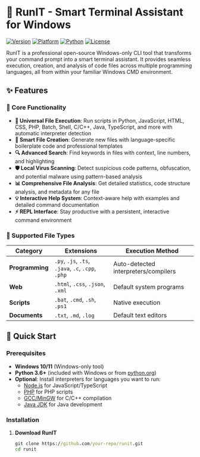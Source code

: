 # 🚀 RunIT - Smart Terminal Assistant for Windows

[![Version](https://img.shields.io/badge/version-1.1.0-blue.svg)](https://github.com/runit/releases)
[![Platform](https://img.shields.io/badge/platform-Windows-lightgrey.svg)](https://www.microsoft.com/windows)
[![Python](https://img.shields.io/badge/python-3.6+-green.svg)](https://www.python.org/)
[![License](https://img.shields.io/badge/license-MIT-orange.svg)](LICENSE)

RunIT is a professional open-source Windows-only CLI tool that transforms your command prompt into a smart terminal assistant. It provides seamless execution, creation, and analysis of code files across multiple programming languages, all from within your familiar Windows CMD environment.

## ✨ Features

### 🔧 Core Functionality 

- **🚀 Universal File Execution**: Run scripts in Python, JavaScript, HTML, CSS, PHP, Batch, Shell, C/C++, Java, TypeScript, and more with automatic interpreter detection
- **📝 Smart File Creation**: Generate new files with language-specific boilerplate code and professional templates  
- **🔍 Advanced Search**: Find keywords in files with context, line numbers, and highlighting
- **🛡️ Local Virus Scanning**: Detect suspicious code patterns, obfuscation, and potential malware using pattern-based analysis
- **📊 Comprehensive File Analysis**: Get detailed statistics, code structure analysis, and metadata for any file
- **💡 Interactive Help System**: Context-aware help with examples and detailed command documentation
- **⚡ REPL Interface**: Stay productive with a persistent, interactive command environment

### 🎯 Supported File Types

| Category | Extensions | Execution Method |
|----------|------------|------------------|
| **Programming** | `.py`, `.js`, `.ts`, `.java`, `.c`, `.cpp`, `.php` | Auto-detected interpreters/compilers |
| **Web** | `.html`, `.css`, `.json`, `.xml` | Default system programs |
| **Scripts** | `.bat`, `.cmd`, `.sh`, `.ps1` | Native execution |
| **Documents** | `.txt`, `.md`, `.log` | Default text editors |

## 🚀 Quick Start

### Prerequisites

- **Windows 10/11** (Windows-only tool)
- **Python 3.6+** (included with Windows or from [python.org](https://python.org))
- **Optional**: Install interpreters for languages you want to run:
  - [Node.js](https://nodejs.org/) for JavaScript/TypeScript
  - [PHP](https://www.php.net/) for PHP scripts
  - [GCC/MinGW](https://www.mingw-w64.org/) for C/C++ compilation
  - [Java JDK](https://openjdk.java.net/) for Java development

### Installation

1. **Download RunIT**
   ```cmd
   git clone https://github.com/your-repo/runit.git
   cd runit
   
